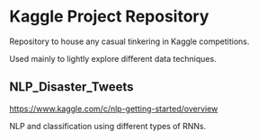 # Kaggle Project Repository

Repository to house any casual tinkering in Kaggle competitions. 

Used mainly to lightly explore different data techniques.

## NLP_Disaster_Tweets

https://www.kaggle.com/c/nlp-getting-started/overview

NLP and classification using different types of RNNs.